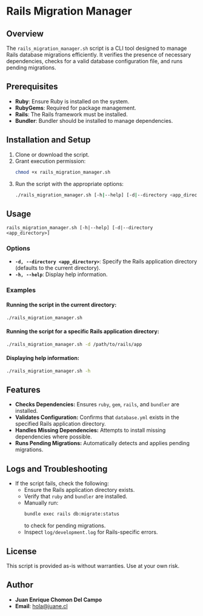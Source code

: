 # Rails Migration Manager

## Overview
The `rails_migration_manager.sh` script is a CLI tool designed to manage Rails database migrations efficiently. It verifies the presence of necessary dependencies, checks for a valid database configuration file, and runs pending migrations.

## Prerequisites
- **Ruby**: Ensure Ruby is installed on the system.
- **RubyGems**: Required for package management.
- **Rails**: The Rails framework must be installed.
- **Bundler**: Bundler should be installed to manage dependencies.

## Installation and Setup
1. Clone or download the script.
2. Grant execution permission:
   ```bash
   chmod +x rails_migration_manager.sh
   ```
3. Run the script with the appropriate options:
   ```bash
   ./rails_migration_manager.sh [-h|--help] [-d|--directory <app_directory>]
   ```

## Usage
```
rails_migration_manager.sh [-h|--help] [-d|--directory <app_directory>]
```

### Options
- **`-d, --directory <app_directory>`**: Specify the Rails application directory (defaults to the current directory).
- **`-h, --help`**: Display help information.

### Examples
#### Running the script in the current directory:
```bash
./rails_migration_manager.sh
```
#### Running the script for a specific Rails application directory:
```bash
./rails_migration_manager.sh -d /path/to/rails/app
```
#### Displaying help information:
```bash
./rails_migration_manager.sh -h
```

## Features
- **Checks Dependencies:** Ensures `ruby`, `gem`, `rails`, and `bundler` are installed.
- **Validates Configuration:** Confirms that `database.yml` exists in the specified Rails application directory.
- **Handles Missing Dependencies:** Attempts to install missing dependencies where possible.
- **Runs Pending Migrations:** Automatically detects and applies pending migrations.

## Logs and Troubleshooting
- If the script fails, check the following:
  - Ensure the Rails application directory exists.
  - Verify that `ruby` and `bundler` are installed.
  - Manually run:
    ```bash
    bundle exec rails db:migrate:status
    ```
    to check for pending migrations.
  - Inspect `log/development.log` for Rails-specific errors.

## License
This script is provided as-is without warranties. Use at your own risk.

## Author
- **Juan Enrique Chomon Del Campo**
- **Email**: hola@juane.cl